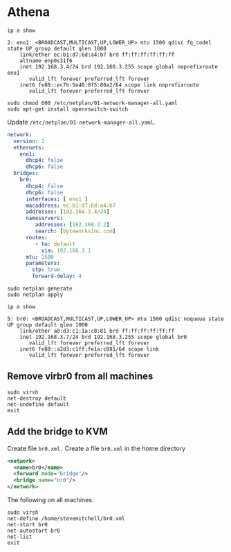# Athena

```shell
ip a show

2: eno1: <BROADCAST,MULTICAST,UP,LOWER_UP> mtu 1500 qdisc fq_codel state UP group default qlen 1000
    link/ether ec:b1:d7:6d:a4:b7 brd ff:ff:ff:ff:ff:ff
    altname enp0s31f6
    inet 192.168.3.4/24 brd 192.168.3.255 scope global noprefixroute eno1
       valid_lft forever preferred_lft forever
    inet6 fe80::ec7b:5e48:8f5:80a2/64 scope link noprefixroute
       valid_lft forever preferred_lft forever
```

```
sudo chmod 600 /etc/netplan/01-network-manager-all.yaml
sudo apt-get install openvswitch-switch
```

Update `/etc/netplan/01-network-manager-all.yaml`.

```yaml
network:
  version: 2
  ethernets:
    eno1:
      dhcp4: false
      dhcp6: false
  bridges:
    br0:
      dhcp4: false
      dhcp6: false
      interfaces: [ eno1 ]
      macaddress: ec:b1:d7:6d:a4:b7
      addresses: [192.168.3.4/24]
      nameservers:
         addresses: [192.168.3.2]
         search: [byteworksinc.com]
      routes:
         - to: default
           via: 192.168.3.1
      mtu: 1500
      parameters:
        stp: true
        forward-delay: 4
```

```shell
sudo netplan generate
sudo netplan apply
```

```shell
ip a show

5: br0: <BROADCAST,MULTICAST,UP,LOWER_UP> mtu 1500 qdisc noqueue state UP group default qlen 1000
    link/ether a0:d3:c1:1a:c8:81 brd ff:ff:ff:ff:ff:ff
    inet 192.168.3.7/24 brd 192.168.3.255 scope global br0
       valid_lft forever preferred_lft forever
    inet6 fe80::a2d3:c1ff:fe1a:c881/64 scope link
       valid_lft forever preferred_lft forever
```

## Remove virbr0 from all machines

```shell
sudo virsh
net-destroy default
net-undefine default
exit
```

## Add the bridge to KVM

Create file `br0.xml.`
Create a file `br0.xml` in the home directory

```xml
<network>
  <name>br0</name>
  <forward mode="bridge"/>
  <bridge name="br0"/>
</network>
```

The following on all machines:

```shell
sudo virsh
net-define /home/stevemitchell/br0.xml
net-start br0
net-autostart br0
net-list
exit
```
